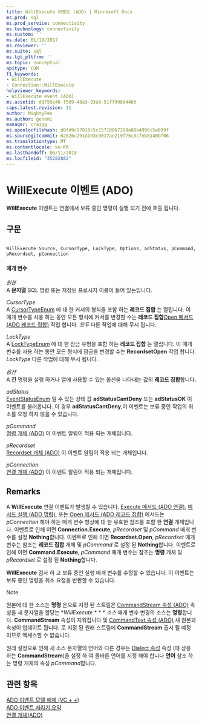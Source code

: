 ```yaml
---
title: WillExecute 이벤트 (ADO) | Microsoft Docs
ms.prod: sql
ms.prod_service: connectivity
ms.technology: connectivity
ms.custom: ''
ms.date: 01/19/2017
ms.reviewer: ''
ms.suite: sql
ms.tgt_pltfrm: ''
ms.topic: conceptual
apitype: COM
f1_keywords:
- WillExecute
- Connection::WillExecute
helpviewer_keywords:
- WillExecute event [ADO]
ms.assetid: dd755e46-f589-48a3-93a9-51ff998d44b5
caps.latest.revision: 11
author: MightyPen
ms.author: genemi
manager: craigg
ms.openlocfilehash: d0fd9c97018c5c15710067298a88b4996c5a699f
ms.sourcegitcommit: 62826c291db93c9017ae219f75c3cfeb8140bf06
ms.translationtype: MT
ms.contentlocale: ko-KR
ms.lasthandoff: 06/11/2018
ms.locfileid: "35282882"
---
```

# <a name="willexecute-event-ado"></a>WillExecute 이벤트 (ADO)
**WillExecute** 이벤트는 연결에서 보류 중인 명령이 실행 되기 전에 호출 됩니다.  
  
## <a name="syntax"></a>구문  
  
```  
  
WillExecute Source, CursorType, LockType, Options, adStatus, pCommand, pRecordset, pConnection  
```  
  
#### <a name="parameters"></a>매개 변수  
 *원본*  
 A **문자열** SQL 명령 또는 저장된 프로시저 이름이 들어 있는입니다.  
  
 *CursorType*  
 A [CursorTypeEnum](../../../ado/reference/ado-api/cursortypeenum.md) 에 대 한 커서의 형식을 포함 하는 **레코드 집합** 는 열립니다. 이 매개 변수를 사용 하는 동안 모든 형식에 커서를 변경할 수는 **레코드 집합**[Open 메서드 (ADO 레코드 집합)](../../../ado/reference/ado-api/open-method-ado-recordset.md) 작업 합니다. *모두* 다른 작업에 대해 무시 됩니다.  
  
 *LockType*  
 A [LockTypeEnum](../../../ado/reference/ado-api/locktypeenum.md) 에 대 한 잠금 유형을 포함 하는 **레코드 집합** 는 열립니다. 이 매개 변수를 사용 하는 동안 모든 형식에 잠금을 변경할 수는 **RecordsetOpen** 작업 합니다. *LockType* 다른 작업에 대해 무시 됩니다.  
  
 *옵션*  
 A **긴** 명령을 실행 하거나 열에 사용할 수 있는 옵션을 나타내는 값의 **레코드 집합**합니다.  
  
 *adStatus*  
 [EventStatusEnum](../../../ado/reference/ado-api/eventstatusenum.md) 일 수 있는 상태 값 **adStatusCantDeny** 또는 **adStatusOK** 이 이벤트를 불러옵니다. 이 경우 **adStatusCantDeny**,이 이벤트는 보류 중인 작업의 취소를 요청 하지 않을 수 있습니다.  
  
 *pCommand*  
 [명령 개체 (ADO)](../../../ado/reference/ado-api/command-object-ado.md) 이 이벤트 알림이 적용 되는 개체입니다.  
  
 *pRecordset*  
 [Recordset 개체 (ADO)](../../../ado/reference/ado-api/recordset-object-ado.md) 이 이벤트 알림이 적용 되는 개체입니다.  
  
 *pConnection*  
 [연결 개체 (ADO)](../../../ado/reference/ado-api/connection-object-ado.md) 이 이벤트 알림이 적용 되는 개체입니다.  
  
## <a name="remarks"></a>Remarks  
 A **WillExecute** 연결 이벤트가 발생할 수 있습니다.  [Execute 메서드 (ADO 연결)](../../../ado/reference/ado-api/execute-method-ado-connection.md), [메서드 실행 (ADO 명령)](../../../ado/reference/ado-api/execute-method-ado-command.md), 또는 [Open 메서드 (ADO 레코드 집합)](../../../ado/reference/ado-api/open-method-ado-recordset.md) 메서드는 *pConnection* 해야 하는 매개 변수 항상에 대 한 유효한 참조를 포함 한 **연결** 개체입니다. 이벤트로 인해 이면 **Connection.Execute**, *pRecordset* 및 *pCommand* 매개 변수를 설정 **Nothing**합니다. 이벤트로 인해 이면 **Recordset.Open**, *pRecordset* 매개 변수는 참조는 **레코드 집합** 개체 및 *pCommand* 로 설정 된 **Nothing**합니다. 이벤트로 인해 이면 **Command.Execute**, *pCommand* 매개 변수는 참조는 **명령** 개체 및 *pRecordset* 로 설정 된 **Nothing**합니다.  
  
 **WillExecute** 검사 하 고 보류 중인 실행 매개 변수를 수정할 수 있습니다. 이 이벤트는 보류 중인 명령을 취소 요청을 반환할 수 있습니다.  
  
> [!NOTE]
>  원본에 대 한 소스는 **명령** 은으로 지정 된 스트림은 [CommandStream 속성 (ADO)](../../../ado/reference/ado-api/commandstream-property-ado.md) 속성을 새 문자열을 할당는 **WillExecute * * * 소스* 매개 변수 변경의 소스는 **명령**합니다. **CommandStream** 속성이 지워집니다 및 [CommandText 속성 (ADO)](../../../ado/reference/ado-api/commandtext-property-ado.md) 새 원본과 속성이 업데이트 됩니다. 로 지정 된 원래 스트림에 **CommandStream** 출시 될 예정 이므로 액세스할 수 없습니다.  
  
 원래 설정으로 인해 새 소스 문자열의 언어와 다른 경우는 [Dialect 속성](../../../ado/reference/ado-api/dialect-property.md) 속성 (에 상응 하는 **CommandStream**)을 설정 하 여 올바른 언어를 지정 해야 합니다 **언어** 참조 하는 명령 개체의 속성 *pCommand*합니다.  
  
## <a name="see-also"></a>관련 항목  
 [ADO 이벤트 모델 예제 (VC + +)](../../../ado/reference/ado-api/ado-events-model-example-vc.md)   
 [ADO 이벤트 처리기 요약](../../../ado/guide/data/ado-event-handler-summary.md)   
 [연결 개체(ADO)](../../../ado/reference/ado-api/connection-object-ado.md)

